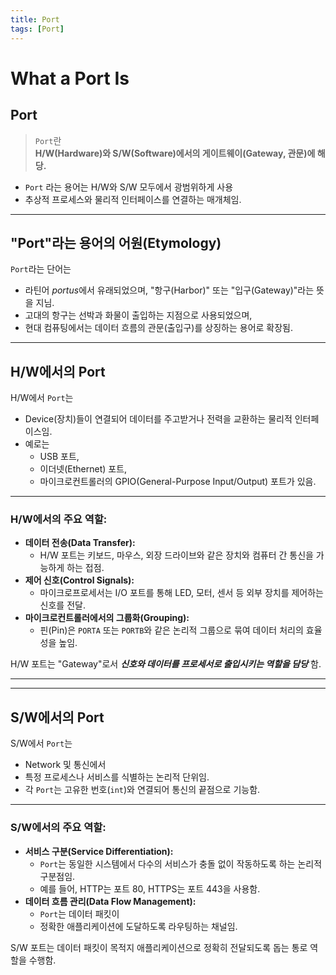 ```yaml
---
title: Port
tags: [Port]
---
```


# What a Port Is

## Port

> `Port`란  
> **H/W(Hardware)와 S/W(Software)에서의 게이트웨이(Gateway, 관문)에 해당.**

* `Port` 라는 용어는 H/W와 S/W 모두에서 광범위하게 사용 
* 추상적 프로세스와 물리적 인터페이스를 연결하는 매개체임. 
  
---

## **"Port"라는 용어의 어원(Etymology)**

`Port`라는 단어는 

* 라틴어 *portus*에서 유래되었으며, "항구(Harbor)" 또는 "입구(Gateway)"라는 뜻을 지님. 
* 고대의 항구는 선박과 화물이 출입하는 지점으로 사용되었으며, 
* 현대 컴퓨팅에서는 데이터 흐름의 관문(출입구)를 상징하는 용어로 확장됨.

---

## **H/W에서의 Port**

H/W에서 `Port`는 

* Device(장치)들이 연결되어 데이터를 주고받거나 전력을 교환하는 물리적 인터페이스임. 
* 예로는 
    * USB 포트, 
    * 이더넷(Ethernet) 포트, 
    * 마이크로컨트롤러의 GPIO(General-Purpose Input/Output) 포트가 있음.

---

### **H/W에서의 주요 역할:**

- **데이터 전송(Data Transfer):** 
    - H/W 포트는 키보드, 마우스, 외장 드라이브와 같은 장치와 컴퓨터 간 통신을 가능하게 하는 접점.
- **제어 신호(Control Signals):** 
    - 마이크로프로세서는 I/O 포트를 통해 LED, 모터, 센서 등 외부 장치를 제어하는 신호를 전달.
- **마이크로컨트롤러에서의 그룹화(Grouping):** 
    - 핀(Pin)은 `PORTA` 또는 `PORTB`와 같은 논리적 그룹으로 묶여 데이터 처리의 효율성을 높임.

H/W 포트는 "Gateway"로서 ***신호와 데이터를 프로세서로 출입시키는 역할을 담당*** 함.

---

---

## **S/W에서의 Port**

S/W에서 `Port`는 

* Network 및 통신에서 
* 특정 프로세스나 서비스를 식별하는 논리적 단위임. 
* 각 `Port`는 고유한 번호(`int`)와 연결되어 통신의 끝점으로 기능함.

---

### **S/W에서의 주요 역할:**

- **서비스 구분(Service Differentiation):** 
    - `Port`는 동일한 시스템에서 다수의 서비스가 충돌 없이 작동하도록 하는 논리적 구분점임. 
    - 예를 들어, HTTP는 포트 80, HTTPS는 포트 443을 사용함.
- **데이터 흐름 관리(Data Flow Management):**
    - `Port`는 데이터 패킷이 
    - 정확한 애플리케이션에 도달하도록 라우팅하는 채널임.

S/W 포트는 데이터 패킷이 목적지 애플리케이션으로 정확히 전달되도록 돕는 통로 역할을 수행함.

